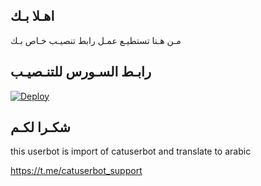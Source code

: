 ## اهـلا بـك
مـن هـنا تستطيـع عمـل رابط تنصيـب خـاص بـك

## رابـط السـورس للتنـصيـب

[![Deploy](https://www.herokucdn.com/deploy/button.svg)](https://heroku.com/deploy?template=https://github.com/reeza66661233/pack)

## شكـرا لكـم 


this userbot is import of catuserbot and translate to arabic

https://t.me/catuserbot_support
